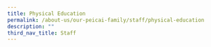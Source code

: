 ```yaml
---
title: Physical Education
permalink: /about-us/our-peicai-family/staff/physical-education
description: ""
third_nav_title: Staff
---
```

